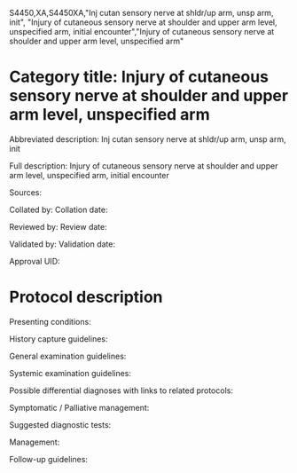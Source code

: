 S4450,XA,S4450XA,"Inj cutan sensory nerve at shldr/up arm, unsp arm, init", "Injury of cutaneous sensory nerve at shoulder and upper arm level, unspecified arm, initial encounter","Injury of cutaneous sensory nerve at shoulder and upper arm level, unspecified arm"
# Category title: Injury of cutaneous sensory nerve at shoulder and upper arm level, unspecified arm

Abbreviated description: Inj cutan sensory nerve at shldr/up arm, unsp arm, init

Full description: Injury of cutaneous sensory nerve at shoulder and upper arm level, unspecified arm, initial encounter

Sources:

Collated by:
Collation date:

Reviewed by:
Review date:

Validated by:
Validation date:

Approval UID:

# Protocol description

Presenting conditions:

History capture guidelines:

General examination guidelines:

Systemic examination guidelines:

Possible differential diagnoses with links to related protocols:

Symptomatic / Palliative management:

Suggested diagnostic tests:

Management:

Follow-up guidelines:
